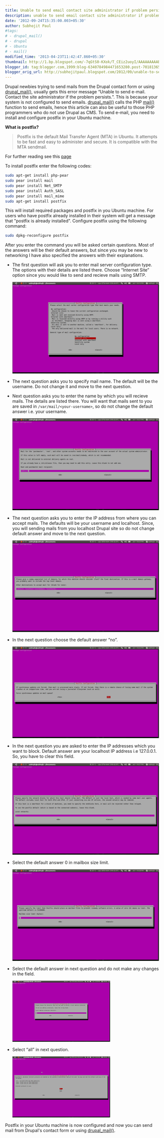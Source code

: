 ```yaml
---
title: Unable to send email contact site administrator if problem persists
description: unable to send email contact site administrator if problem persists ubuntu drupal
date: '2012-09-24T15:35:00.003+05:30'
author: Subhojit Paul
#tags:
# - drupal_mail()
# - drupal
# - Ubuntu
# - mail()
modified_time: '2013-04-23T11:42:47.860+05:30'
thumbnail: http://1.bp.blogspot.com/-7qGtS0-KXok/T_CEiz2uoyI/AAAAAAAAABY/yiVY5pKU4xc/s72-c/Screenshot-1.png
blogger_id: tag:blogger.com,1999:blog-6340784984471653280.post-7018136598191482441
blogger_orig_url: http://subhojitpaul.blogspot.com/2012/09/unable-to-send-e-mail-contact-site.html
---
```


Drupal newbies trying to send mails from the Drupal contact form or using [drupal_mail()](http://api.drupal.org/api/drupal/includes!mail.inc/function/drupal_mail), usually gets this error message “Unable to send e-mail. Contact the site administrator if the problem persists.”. This is because your system is not configured to send emails.
[drupal_mail()](http://api.drupal.org/api/drupal/includes!mail.inc/function/drupal_mail) calls the PHP [mail()](http://php.net/manual/en/function.mail.php) function to send emails, hence this article can also be useful to those PHP programmers who do not use Drupal as CMS.
To send e-mail, you need to install and configure postfix in your Ubuntu machine.

**What is postfix?**

> Postfix is the default Mail Transfer Agent (MTA) in Ubuntu. It attempts to be fast and easy to administer and secure. It is compatible with the MTA sendmail.

For further reading see this [page](https://help.ubuntu.com/10.04/serverguide/postfix.html)

To install postfix enter the following codes:

```bash
sudo apt-get install php-pear
sudo pear install mail
sudo pear install Net_SMTP
sudo pear install Auth_SASL
sudo pear install mail_mime
sudo apt-get install postfix
```

This will install required packages and postfix in you Ubuntu machine.
For users who have postfix already installed in their system will get a  message that "postfix is already installed".
Configure postfix using the following command:
```bash
sudo dpkg-reconfigure postfix
```

After you enter the command you will be asked certain questions. Most of the answers will be their default answers, but since you may be new to networking I have also specified the answers with their explanations.

*   The first question will ask you to enter mail server configuration type. The options with their details are listed there. Choose “Internet Site” option since you would like to send and recieve mails using SMTP.

    [![](../images/post_6/internet-setting.png)](../images/post_6/internet-setting.png)

*   The next question asks you to specify mail name. The default will be the username. Do not change it and move to the next question.

*   Next question asks you to enter the name by which you will recieve mails. The details are listed there. You will want that mails sent to you are saved in `/var/mail/<your-username>`, so do not change the default answer i.e. your username.

    [![](../images/post_6/username-setting.png)](../images/post_6/username-setting.png)


*   The next question asks you to enter the IP address from where you can accept mails. The defaults will be your username and localhost. Since, you will sending mails from you localhost Drupal site so do not change default answer and move to the next question.

    [![](../images/post_6/localhost-setting.png)](../images/post_6/localhost-setting.png)

*   In the next question choose the default answer “no”.

    [![](../images/post_6/answer-setting.png)](../images/post_6/answer-setting.png)

*   In the next question you are asked to enter the IP addresses which you want to block. Default answer are your localhost IP address i.e 127.0.0.1. So, you have to clear this field.

    [![](../images/post_6/ipaddress-setting.png)](../images/post_6/ipaddress-setting.png)

*   Select the default answer 0 in mailbox size limit.

    [![](../images/post_6/mailbox-setting.png)](../images/post_6/mailbox-setting.png)

*   Select the default answer in next question and do not make any changes in the field.

    [![](../images/post_6/extension-setting.png)](../images/post_6/extension-setting.png)

*   Select “all” in next question.

    [![](../images/post_6/protocol-setting.png)](../images/post_6/protocol-setting.png)

Postfix in your Ubuntu machine is now configured and now you can send mail from Drupal's contact form or using [drupal_mail()](http://api.drupal.org/api/drupal/includes!mail.inc/function/drupal_mail).
